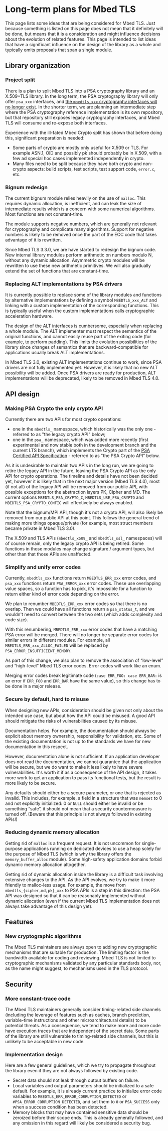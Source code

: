 # Long-term plans for Mbed TLS

This page lists some ideas that are being considered for Mbed TLS. Just because something is listed on this page does not mean that it definitely will be done, but means that it is a consideration and might influence decisions about the evolution of related features. This page is intended to list ideas that have a significant influence on the design of the library as a whole and typically omits proposals that span a single module.

## Library organization

### Project split

There is a plan to split Mbed TLS into a PSA cryptography library and an X.509+TLS library. In the long term, the PSA cryptography library will only offer `psa_xxx` interfaces, and [the `mbedtls_xxx` cryptography interfaces will no longer exist](#making-psa-crypto-the-only-crypto-api). In the shorter term, we are planning an intermediate step where the PSA cryptography reference implementation is its own repository, but that repository still exposes legacy cryptography interfaces, and Mbed TLS will consume and re-expose both interfaces.

Experience with the ill-fated Mbed Crypto split has shown that before doing this, significant preparation is needed:

* Some parts of crypto are mostly only useful for X.509 or TLS. For example ASN.1, OID and possibly pk should probably be in X.509, with a few ad special hoc cases implemented independently in crypto.
* Many files need to be split because they have both crypto and non-crypto aspects: build scripts, test scripts, test support code, `error.c`, etc.

### Bignum redesign

The current bignum module relies heavily on the use of `malloc`. This requires dynamic allocation, is inefficient, and can leak the size of intermediate results which is a concern with some numerical algorithms. Most functions are not constant-time.

The module supports negative numbers, which are generally not relevant for cryptography and complicate many algorithms. Support for negative numbers is likely to be removed once the part of the ECC code that takes advantage of it is rewritten.

Since Mbed TLS 3.3.0, we are have started to redesign the bignum code. New internal library modules perform arithmetic on numbers modulo N, without any dynamic allocation. Asymmetric crypto modules will be rewritten to use these new arithmetic primitives. We will also gradually extend the set of functions that are constant-time.

### Replacing ALT implementations by PSA drivers

It is currently possible to replace some of the library modules and functions by alternative implementations by defining a symbol `MBEDTLS_xxx_ALT` and linking with a custom implementation of the corresponding functions. This is typically useful when the custom implementations calls cryptographic acceleration hardware.

The design of the ALT interfaces is cumbersome, especially when replacing a whole module. The ALT implementer must respect the semantics of the original functions, and cannot easily reuse part of the exiting code (for example, to perform padding). This limits the evolution possibilities of the library since changes of semantics that are backward-compatible for applications usually break ALT implementations.

In Mbed TLS 3.0, existing ALT implementations continue to work, since PSA drivers are not fully implemented yet. However, it is likely that no new ALT possibility will be added. Once PSA drivers are ready for production, ALT implementations will be deprecated, likely to be removed in Mbed TLS 4.0.

## API design

### Making PSA Crypto the only crypto API

Currently there are two APIs for most crypto operations:

- one in the `mbedtls_` namespace, which historically was the only one - referred to as "the legacy crypto API" below;
- one in the `psa_` namespace, which was added more recently (first experimental and now stable both in the development branch and the current LTS branch), which implements the Crypto part of the [PSA Certified API Specification](https://arm-software.github.io/psa-api/) - referred to as "the PSA Crypto API" below.

As it is undesirable to maintain two APIs in the long run, we are going to retire the legacy API in the future, leaving the PSA Crypto API as the only API for crypto operations. The timeline and details have not been decided yet, however it is likely that in the next major version (Mbed TLS 4.0), most (if not all) of the legacy API will be removed from our public API, with possible exceptions for the abstraction layers PK, Cipher and MD. The current options `MBEDTLS_PSA_CRYPTO_C`, `MBEDTLS_USE_PSA_CRYPTO` and `MBEDTLS_PSA_CRYPTO_CONFIG` will effectively be always enabled.

Note that the bignum/MPI API, though it's not a crypto API, will also likely be removed from our public API at this point. This follows the general trend of making more things opaque/private (for example, most struct members became private in Mbed TLS 3.0).

The X.509 and TLS APIs (`mbedtls_x509_` and `mbedtls_ssl_` namespaces) will of course remain, only the legacy crypto API is being retired. Some functions in those modules may change signature / argument types, but other than that those APIs are unaffected.

### Simplify and unify error codes

Currently, `mbedtls_xxx` functions return `MBEDTLS_ERR_xxx` error codes, and `psa_xxx` functions return `PSA_ERROR_xxx` error codes. These use overlapping value spaces, so a function has to pick, it's impossible for a function to return either kind of error code depending on the error.

We plan to renumber `MBEDTLS_ERR_xxx` error codes so that there is no overlap. Then we could have all functions return a `psa_status_t`, and we wouldn't need to convert between the two sets (which adds complexity and code size).

With this renumbering, `MBEDTLS_ERR_xxx` error codes that have a matching PSA error will be merged. There will no longer be separate error codes for similar errors in different modules. For example, all `MBEDTLS_ERR_xxx_ALLOC_FAILED` will be replaced by `PSA_ERROR_INSUFFICIENT_MEMORY`.

As part of this change, we also plan to remove the association of “low-level” and “high-level” Mbed TLS error codes. Error codes will work like an enum.

Merging error codes break legitimate code (`case ERR_FOO: case ERR_BAR:` is an error if `ERR_FOO` and `ERR_BAR` have the same value), so this change has to be done in a major release.

### Secure by default, hard to misuse

When designing new APIs, consideration should be given not only about the intended use case, but about how the API could be misused. A good API should mitigate the risks of vulnerabilities caused by its misuse.

Documentation helps. For example, the documentation should always be explicit about memory ownership, responsibility for validation, etc. Some of the existing documentation is not up to the standards we have for new documentation in this respect.

However, documentation alone is not sufficient. If an application developer does not read the documentation, we cannot guarantee that the application will be secure, but we do want to make it less likely to have severe vulnerabilities. It's worth it if as a consequence of the API design, it takes more work to get an application to pass its functional tests, but the result is more likely to be secure.

Any defaults should either be a secure parameter, or one that is rejected as invalid. This includes, for example, a field in a structure that was `memset` to 0 and not explicitly initialized: 0 or `NULL` should either be invalid or be something “safe”, it should not mean that a security countermeasure is turned off. (Beware that this principle is not always followed in existing APIs!)

### Reducing dynamic memory allocation

Getting rid of `malloc` is a frequent request. It is not uncommon for single-purpose applications running on dedicated devices to use a heap solely for the purpose of Mbed TLS (which is why the library offers the `memory_buffer_alloc` module). Some high-safety application domains forbid dynamic memory allocation altogether.

Getting rid of dynamic allocation inside the library is a difficult task involving extensive changes to the API. As the API evolves, we try to make it more friendly to malloc-less usage. For example, the move from `mbedtls_{cipher,md,pk}_xxx` to PSA APIs is a step in this direction: the PSA API was designed so that it can be reasonably implemented without dynamic allocation (even if the current Mbed TLS implementation does not always take advantage of this design yet).

## Features

### New cryptographic algorithms

The Mbed TLS maintainers are always open to adding new cryptographic mechanisms that are suitable for production. The limiting factor is the bandwidth available for coding and reviewing. Mbed TLS is not limited to cryptographic mechanisms validated by any particular standards body, nor, as the name might suggest, to mechanisms used in the TLS protocol.

## Security

### More constant-trace code

The Mbed TLS maintainers generally consider timing-related side channels (including the leverage of features such as caches, branch prediction, variable-time instructions and other microarchitectural details) to be potential threats. As a consequence, we tend to make more and more code have execution traces that are independent of the secret data. Some parts of the library are still vulnerable to timing-related side channels, but this is unlikely to be acceptable in new code.

### Implementation design

Here are a few general guidelines, which we try to propagate throughout the library even if they are not always followed by existing code.

* Secret data should not leak through output buffers on failure.
* Local variables and output parameters should be initialized to a safe default. For example, it is already current practice to initialize error code variables to `MBEDTLS_ERR_ERROR_CORRUPTION_DETECTED` or `#PSA_ERROR_CORRUPTION_DETECTED`, and set them to `0` or `PSA_SUCCESS` only when a success condition has been detected.
* Memory blocks that may have contained sensitive data should be zeroized before their scope ends. This is already generally followed, and any omission in this regard will likely be considered a security bug.
